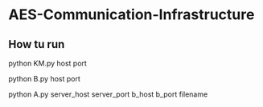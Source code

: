 # AES-Communication-Infrastructure

## How tu run

python KM.py host port

python B.py host port

python A.py server_host server_port b_host b_port filename
